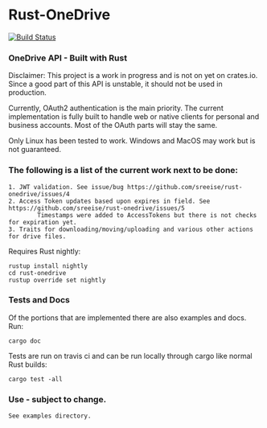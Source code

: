 # Rust-OneDrive

[![Build Status](https://travis-ci.com/sreeise/rust-onedrive.svg?branch=master)](https://travis-ci.com/sreeise/rust-onedrive)

### OneDrive API - Built with Rust

Disclaimer:
This project is a work in progress and is not on yet on crates.io. Since a good part of this API is unstable, 
it should not be used in production.
 
Currently, OAuth2 authentication is the main priority.
The current implementation is fully built to handle web or native clients for
personal and business accounts. Most of the OAuth parts will stay the same.

Only Linux has been tested to work. Windows and MacOS may work but is not guaranteed.

### The following is a list of the current work next to be done:

    1. JWT validation. See issue/bug https://github.com/sreeise/rust-onedrive/issues/4
    2. Access Token updates based upon expires in field. See https://github.com/sreeise/rust-onedrive/issues/5
            Timestamps were added to AccessTokens but there is not checks for expiration yet.
    3. Traits for downloading/moving/uploading and various other actions for drive files.

Requires Rust nightly:

    rustup install nightly
    cd rust-onedrive
    rustup override set nightly

### Tests and Docs

Of the portions that are implemented there are also examples and docs. Run: 

    cargo doc

Tests are run on travis ci and can be run locally through cargo like normal Rust builds:

    cargo test -all

### Use - subject to change.

    See examples directory.